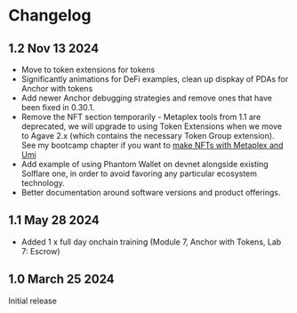 # Changelog

## 1.2 Nov 13 2024

- Move to token extensions for tokens
- Significantly animations for DeFi examples, clean up dispkay of PDAs for Anchor with tokens
- Add newer Anchor debugging strategies and remove ones that have been fixed in 0.30.1.
- Remove the NFT section temporarily - Metaplex tools from 1.1 are deprecated, we will upgrade to using Token Extensions when we move to Agave 2.x (which contains the necessary Token Group extension). See my bootcamp chapter if you want to [make NFTs with Metaplex and Umi](https://youtu.be/amAq-WHAFs8?t=13752)  
- Add example of using Phantom Wallet on devnet alongside existing Solflare one, in order to avoid favoring any particular ecosystem technology. 
- Better documentation around software versions and product offerings.

## 1.1 May 28 2024

- Added 1 x full day onchain training (Module 7, Anchor with Tokens, Lab 7: Escrow)

## 1.0 March 25 2024

Initial release
